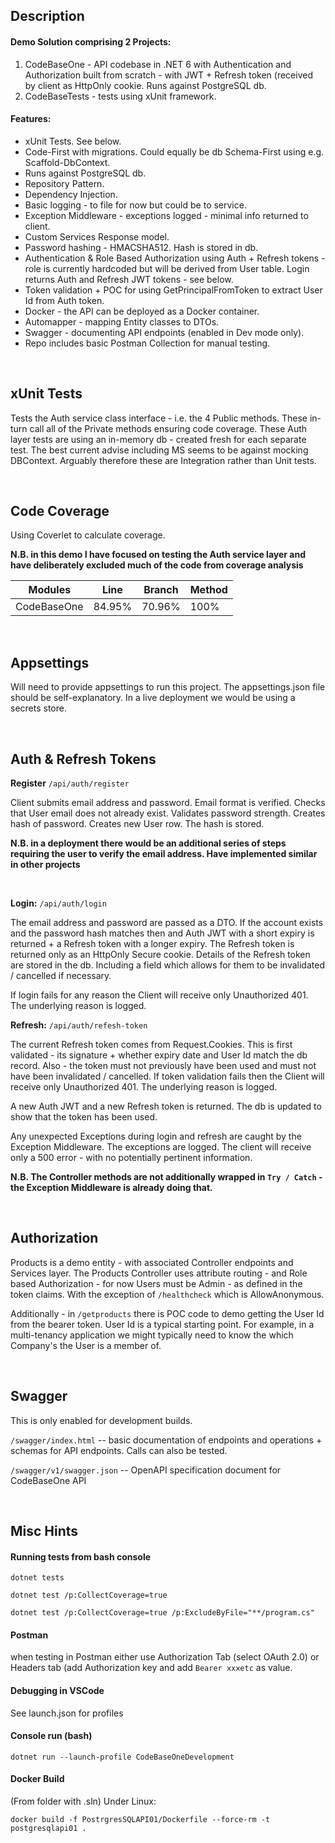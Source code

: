 ## Description

#### Demo Solution comprising 2 Projects:

1. CodeBaseOne - API codebase in .NET 6 with Authentication and Authorization built from scratch - with JWT + Refresh token (received by client as HttpOnly cookie. Runs against PostgreSQL db.
2. CodeBaseTests - tests using xUnit framework.

#### Features:

- xUnit Tests. See below.
- Code-First with migrations. Could equally be db Schema-First using e.g. Scaffold-DbContext.
- Runs against PostgreSQL db.
- Repository Pattern.
- Dependency Injection.
- Basic logging - to file for now but could be to service.
- Exception Middleware - exceptions logged - minimal info returned to client.
- Custom Services Response model.
- Password hashing - HMACSHA512. Hash is stored in db.
- Authentication & Role Based Authorization using Auth + Refresh tokens - role is currently hardcoded but will be derived from User table. Login returns Auth and Refresh JWT tokens - see below.
- Token validation + POC for using GetPrincipalFromToken to extract User Id from Auth token.
- Docker - the API can be deployed as a Docker container.
- Automapper - mapping Entity classes to DTOs.
- Swagger - documenting API endpoints (enabled in Dev mode only).
- Repo includes basic Postman Collection for manual testing.

<br/>

## xUnit Tests

Tests the Auth service class interface - i.e. the 4 Public methods. These in-turn call all of the Private methods ensuring code coverage. These Auth layer tests are using an in-memory db - created fresh for each separate test. The best current advise including MS seems to be against mocking DBContext. Arguably therefore these are Integration rather than Unit tests.

<br/>

## Code Coverage

Using Coverlet to calculate coverage.

**N.B. in this demo I have focused on testing the Auth service layer and have deliberately excluded much of the code from coverage analysis**

| Modules     | Line   | Branch | Method |
| ----------- | ------ | ------ | ------ |
| CodeBaseOne | 84.95% | 70.96% | 100%   |

<br/>

## Appsettings

Will need to provide appsettings to run this project. The appsettings.json file should be self-explanatory. In a live deployment we would be using a secrets store.

<br/>

## Auth & Refresh Tokens

**Register** `/api/auth/register`

Client submits email address and password. Email format is verified. Checks that User email does not already exist. Validates password strength. Creates hash of password. Creates new User row. The hash is stored.

**N.B. in a deployment there would be an additional series of steps requiring the user to verify the email address. Have implemented similar in other projects**

<br/>

**Login:** `/api/auth/login`

The email address and password are passed as a DTO. If the account exists and the password hash matches then and Auth JWT with a short expiry is returned + a Refresh token with a longer expiry. The Refresh token is returned only as an HttpOnly Secure cookie. Details of the Refresh token are stored in the db. Including a field which allows for them to be invalidated / cancelled if necessary.

If login fails for any reason the Client will receive only Unauthorized 401. The underlying reason is logged.
<br/>

**Refresh:** `/api/auth/refesh-token`

The current Refresh token comes from Request.Cookies. This is first validated - its signature + whether expiry date and User Id match the db record. Also - the token must not previously have been used and must not have been invalidated / cancelled. If token validation fails then the Client will receive only Unauthorized 401. The underlying reason is logged.

A new Auth JWT and a new Refresh token is returned. The db is updated to show that the token has been used.

Any unexpected Exceptions during login and refresh are caught by the Exception Middleware. The exceptions are logged. The client will receive only a 500 error - with no potentially pertinent information.

**N.B. The Controller methods are not additionally wrapped in `Try / Catch` - the Exception Middleware is already doing that.**

<br/>

## Authorization

Products is a demo entity - with associated Controller endpoints and Services layer.
The Products Controller uses attribute routing - and Role based Authorization - for now Users must be Admin - as defined in the token claims. With the exception of `/healthcheck` which is AllowAnonymous.

Additionally - in `/getproducts` there is POC code to demo getting the User Id from the bearer token. User Id is a typical starting point. For example, in a multi-tenancy application we might typically need to know the which Company's the User is a member of.

<br/>

## Swagger

This is only enabled for development builds.

`/swagger/index.html` -- basic documentation of endpoints and operations + schemas for API endpoints. Calls can also be tested.

`/swagger/v1/swagger.json` -- OpenAPI specification document for CodeBaseOne API

<br/>

## Misc Hints

#### Running tests from bash console

`dotnet tests`

`dotnet test /p:CollectCoverage=true`

`dotnet test /p:CollectCoverage=true /p:ExcludeByFile="**/program.cs"`

#### Postman

when testing in Postman either use Authorization Tab (select OAuth 2.0) or Headers tab (add Authorization key and add `Bearer xxxetc` as value.

#### Debugging in VSCode

See launch.json for profiles

#### Console run (bash)

`dotnet run --launch-profile CodeBaseOneDevelopment`

#### Docker Build

(From folder with .sln)
Under Linux:

`docker build -f PostrgresSQLAPI01/Dockerfile --force-rm -t postgresqlapi01 . `
